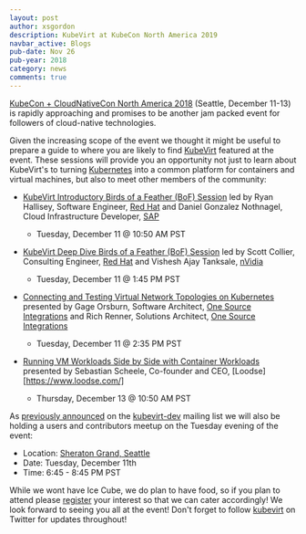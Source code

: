 ```yaml
---
layout: post
author: xsgordon
description: KubeVirt at KubeCon North America 2019
navbar_active: Blogs
pub-date: Nov 26
pub-year: 2018
category: news
comments: true
---
```


[KubeCon + CloudNativeCon North America 2018][1] (Seattle, December 11-13) is
rapidly approaching and promises to be another jam packed event for followers of
cloud-native technologies.

Given the increasing scope of the event we thought it might be useful to prepare
a guide to where you are likely to find [KubeVirt][2] featured at the event.
These sessions will provide you an opportunity not just to learn about
KubeVirt's to turning [Kubernetes][3] into a common platform for containers and
virtual machines, but also to meet other members of the community:

* [KubeVirt Introductory Birds of a Feather (BoF) Session][4] led by Ryan
  Hallisey, Software Engineer, [Red Hat][8] and Daniel Gonzalez Nothnagel, Cloud
  Infrastructure Developer, [SAP][9]
  - Tuesday, December 11 @ 10:50 AM PST

* [KubeVirt Deep Dive Birds of a Feather (BoF) Session][5] led by Scott Collier,
  Consulting Engineer, [Red Hat][8] and Vishesh Ajay Tanksale, [nVidia][10]
  - Tuesday, December 11 @ 1:45 PM PST

* [Connecting and Testing Virtual Network Topologies on Kubernetes][6] presented
  by Gage Orsburn, Software Architect, [One Source Integrations][11] and Rich
  Renner, Solutions Architect, [One Source Integrations][11]
  - Tuesday, December 11 @ 2:35 PM PST

* [Running VM Workloads Side by Side with Container Workloads][7] presented by
  Sebastian Scheele, Co-founder and CEO, [Loodse][https://www.loodse.com/]
  - Thursday, December 13 @ 10:50 AM PST

As [previously announced][13] on the [kubevirt-dev][14] mailing list we will
also be holding a users and contributors meetup on the Tuesday evening of the
event:

* Location: [Sheraton Grand, Seattle][15]
* Date: Tuesday, December 11th
* Time: 6:45 - 8:45 PM PST

While we wont have Ice Cube, we do plan to have food, so if you plan to attend
please [register][16] your interest so that we can cater accordingly! We look
forward to seeing you all at the event! Don't forget to follow [kubevirt][17]
on Twitter for updates throughout!

[1]: https://events.linuxfoundation.org/events/kubecon-cloudnativecon-north-america-2018/
[2]: https://kubevirt.io
[3]: https://kubernetes.io
[4]: https://sched.co/Ixrt
[5]: https://sched.co/Ixs8
[6]: https://sched.co/GrR9
[7]: https://sched.co/GrYS
[8]: https://www.redhat.com
[9]: https://www.sap.com
[10]: https://www.nvidia.com
[11]: http://www.onesourceint.net/
[12]: https://www.loodse.com/
[13]: https://groups.google.com/forum/#!msg/kubevirt-dev/SEQ7KlWl2zU/zCkm6lOKAQAJ
[14]: https://groups.google.com/forum/#!forum/kubevirt-dev
[15]: https://www.marriott.com/hotels/travel/seasi-sheraton-grand-seattle/
[16]: https://www.eventbrite.com/e/kubevirt-users-and-contributors-meetup-at-kubecon-na-2018-tickets-52961333775
[17]: https://twitter.com/kubevirt
